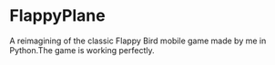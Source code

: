 # FlappyPlane

A reimagining of the classic Flappy Bird mobile game made by me in Python.The game is working perfectly.

<br>
<br>




